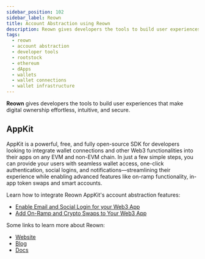 ```yaml
---
sidebar_position: 102
sidebar_label: Reown
title: Account Abstraction using Reown
description: Reown gives developers the tools to build user experiences that make digital ownership effortless, intuitive, and secure.
tags:
  - reown
  - account abstraction
  - developer tools
  - rootstock
  - ethereum
  - dApps
  - wallets
  - wallet connections
  - wallet infrastructure
---
```


**Reown** gives developers the tools to build user experiences that make digital ownership effortless, intuitive, and secure.

## AppKit

AppKit is a powerful, free, and fully open-source SDK for developers looking to integrate wallet connections and other Web3 functionalities into their apps on any EVM and non-EVM chain. In just a few simple steps, you can provide your users with seamless wallet access, one-click authentication, social logins, and notifications—streamlining their experience while enabling advanced features like on-ramp functionality, in-app token swaps and smart accounts.

Learn how to integrate Reown AppKit's account abstraction features:

- [Enable Email and Social Login for your Web3 App](https://reown.com/blog/how-to-enable-email-and-social-login/?utm_source=rootstock&utm_medium=docs&utm_campaign=backlinks)
- [Add On-Ramp and Crypto Swaps to Your Web3 App](https://reown.com/blog/how-to-add-on-ramp-and-crypto-swaps-to-your-web3-app/?utm_source=rootstock&utm_medium=docs&utm_campaign=backlinks)

Some links to learn more about Reown:

- [Website](https://reown.com/?utm_source=rootstock&utm_medium=docs&utm_campaign=backlinks)
- [Blog](https://reown.com/blog?utm_source=rootstock&utm_medium=docs&utm_campaign=backlinks)
- [Docs](https://docs.reown.com/?utm_source=rootstock&utm_medium=docs&utm_campaign=backlinks)
